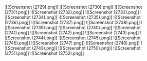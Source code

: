 ![[Screenshot (2729).png]]
![[Screenshot (2730).png]]
![[Screenshot (2731).png]]
![[Screenshot (2732).png]]
![[Screenshot (2733).png]]
![[Screenshot (2734).png]]
![[Screenshot (2735).png]]
![[Screenshot (2736).png]]
![[Screenshot (2737).png]]
![[Screenshot (2738).png]]
![[Screenshot (2739).png]]
![[Screenshot (2740).png]]
![[Screenshot (2741).png]]
![[Screenshot (2742).png]]
![[Screenshot (2743).png]]
![[Screenshot (2744).png]]
![[Screenshot (2745).png]]
![[Screenshot (2746).png]]
![[Screenshot (2747).png]]
![[Screenshot (2748).png]]
![[Screenshot (2749).png]]
![[Screenshot (2750).png]]
![[Screenshot (2751).png]]
![[Screenshot (2752).png]]
